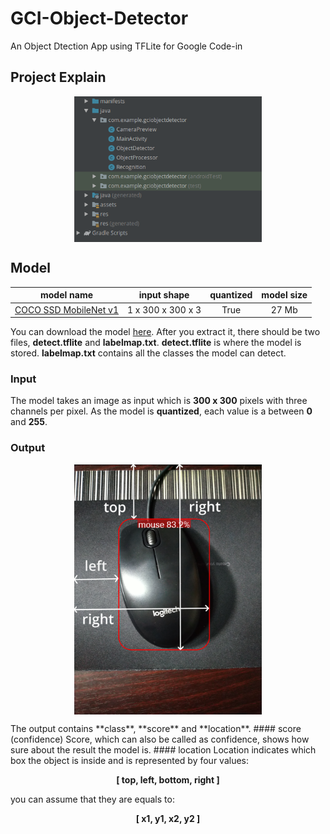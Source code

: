 # GCI-Object-Detector
An Object Dtection App using TFLite for Google Code-in

## Project Explain
<p align="center"><img src="src/img/structure.png" align="middle" width="300"></p>


## Model
 model name | input shape | quantized | model size |
|:-:|:-:|:-:|:-:|
 [COCO SSD MobileNet v1](http://download.tensorflow.org/models/object_detection/ssd_mobilenet_v1_coco_2018_01_28.tar.gz) | 1 x 300 x 300 x 3 | True | 27 Mb |

You can download the model [here](http://download.tensorflow.org/models/object_detection/ssd_mobilenet_v1_coco_2018_01_28.tar.gz).  After you extract it, there should be two files, **detect.tflite** and **labelmap.txt**. **detect.tflite** is where the model is stored. **labelmap.txt** contains all the classes the model can detect. <br/>

### Input
The model takes an image as input which is **300 x 300** pixels with three channels per pixel. As the model is **quantized**, each value is a between **0** and **255**.

### Output
<p align="center"><img src="src/img/boundingbox.png" align="middle" width="300"></p>
The output contains **class**, **score** and **location**.
#### score (confidence)
Score, which can also be called as confidence, shows how sure about the result the model is.
#### location
Location indicates which box the object is inside and is represented by four values:
<p align="center"><strong>[   top,    left,    bottom,    right   ]</strong></p>
you can assume that they are equals to:
<p align="center"><strong>[   x1,    y1,    x2,    y2   ]</strong></p>
